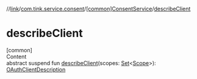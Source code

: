 //[link](../../index.md)/[com.tink.service.consent](../index.md)/[[common]ConsentService](index.md)/[describeClient](describe-client.md)



# describeClient  
[common]  
Content  
abstract suspend fun [describeClient](describe-client.md)(scopes: [Set](https://kotlinlang.org/api/latest/jvm/stdlib/kotlin.collections/-set/index.html)<[Scope](../../com.tink.model.user/[common]-scope/index.md)>): [OAuthClientDescription](../../com.tink.model.consent/[common]-o-auth-client-description/index.md)  



